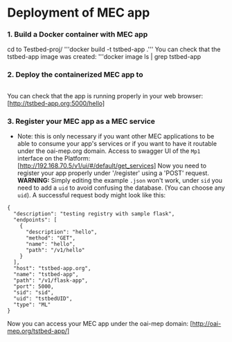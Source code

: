 # Deployment of MEC app
### 1. Build a Docker container with MEC app
cd to Testbed-proj/
'''docker build -t tstbed-app .'''
You can check that the tstbed-app image was created:
'''docker image ls | grep tstbed-app

### 2. Deploy the containerized MEC app to 
```shelldocker run -d -p 5000:5000 --network demo-oai-public-net tstbed-app
```
You can check that the app is running properly in your web browser: [http://tstbed-app.org:5000/hello]

### 3. Register your MEC app as a MEC service
* Note: this is only necessary if you want other MEC applications to be able to consume your app's services or if you want to have it routable under the oai-mep.org domain.
Access to swagger UI of the `Mp1` interface on the Platform: [http://192.168.70.5/v1/ui/#/default/get_services]
Now you need to register your app properly under '/register' using a 'POST' request.
**WARNING:** Simply editing the example `.json` won't work, under `sid` you need to add a `uid` to avoid confusing the database. (You can choose any `uid`).
A successful request body might look like this:
```shell
{
  "description": "testing registry with sample flask",
  "endpoints": [
    {
      "description": "hello",
      "method": "GET",
      "name": "hello",
      "path": "/v1/hello"
    }
  ],
  "host": "tstbed-app.org",
  "name": "tstbed-app",
  "path": "/v1/flask-app",
  "port": 5000,
  "sid": "sid",
  "uid": "tstbedUID",
  "type": "ML"
}
```

Now you can access your MEC app under the oai-mep domain: [http://oai-mep.org/tstbed-app/]
